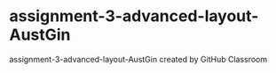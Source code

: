 # assignment-3-advanced-layout-AustGin
assignment-3-advanced-layout-AustGin created by GitHub Classroom
